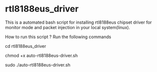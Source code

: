 # rtl8188eus_driver
This is a automated bash script for installing rtl8188eus chipset driver for monitor mode and packet injection in your local system(linux).


How to run this script ?
Run the following commands


cd rtl8188eus_driver

chmod +x auto-rtl8188eus-driver.sh

sudo ./auto-rtl8188eus-driver.sh
